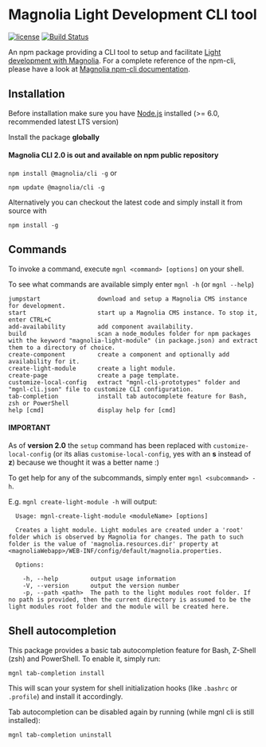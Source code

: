 # Magnolia Light Development CLI tool #

[![license](https://img.shields.io/badge/license-GPL%203.0-blue.svg)](https://www.gnu.org/licenses/gpl.html)
[![Build Status](https://jenkins.magnolia-cms.com/job/build_npm-cli/badge/icon)](https://jenkins.magnolia-cms.com/job/build_npm-cli/)

An npm package providing a CLI tool to setup and facilitate [Light development with Magnolia](https://documentation.magnolia-cms.com/display/DOCS/Light+development+in+Magnolia).
For a complete reference of the npm-cli, please have a look at [Magnolia npm-cli documentation](https://documentation.magnolia-cms.com/display/DOCS/Magnolia+CLI).


## Installation ##
Before installation make sure you have [Node.js](https://nodejs.org) installed (>= 6.0, recommended latest LTS version)

Install the package **globally**

#### Magnolia CLI 2.0 is out and available on npm public repository ####

`npm install @magnolia/cli -g` or

`npm update @magnolia/cli -g`

Alternatively you can checkout the latest code and simply install it from source with

`npm install -g`



## Commands ##
To invoke a command, execute `mgnl <command> [options]` on your shell.

To see what commands are available simply enter  `mgnl -h` (or `mgnl --help`)

```
jumpstart                download and setup a Magnolia CMS instance for development.
start                    start up a Magnolia CMS instance. To stop it, enter CTRL+C
add-availability         add component availability.
build                    scan a node_modules folder for npm packages with the keyword "magnolia-light-module" (in package.json) and extract them to a directory of choice.
create-component         create a component and optionally add availability for it.
create-light-module      create a light module.
create-page              create a page template.
customize-local-config   extract "mgnl-cli-prototypes" folder and "mgnl-cli.json" file to customize CLI configuration.
tab-completion           install tab autocomplete feature for Bash, zsh or PowerShell
help [cmd]               display help for [cmd]
```
#### IMPORTANT ####
As of **version 2.0** the `setup` command has been replaced with `customize-local-config` (or its alias `customise-local-config`, yes with an **s** instead of **z**) because we thought it was a better name :)

To get help for any of the subcommands, simply enter `mgnl <subcommand> -h`.

E.g. `mgnl create-light-module -h` will output:

```
  Usage: mgnl-create-light-module <moduleName> [options]

  Creates a light module. Light modules are created under a 'root' folder which is observed by Magnolia for changes. The path to such folder is the value of 'magnolia.resources.dir' property at <magnoliaWebapp>/WEB-INF/config/default/magnolia.properties.

  Options:

    -h, --help         output usage information
    -V, --version      output the version number
    -p, --path <path>  The path to the light modules root folder. If no path is provided, then the current directory is assumed to be the light modules root folder and the module will be created here.
```


## Shell autocompletion ##
This package provides a basic tab autocompletion feature for Bash, Z-Shell (zsh) and PowerShell.
To enable it, simply run:

```
mgnl tab-completion install
```

This will scan your system for shell initialization hooks (like `.bashrc` or `.profile`) and install it accordingly.

Tab autocompletion can be disabled again by running (while mgnl cli is still installed):

```
mgnl tab-completion uninstall
```
